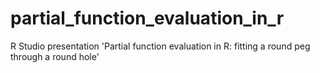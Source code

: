 # partial_function_evaluation_in_r

R Studio presentation 'Partial function evaluation in R: fitting a round peg through a round hole'
